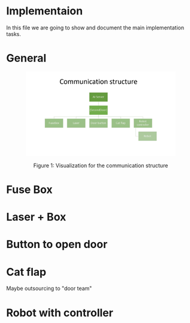 # Implementaion

In this file we are going to show and document the main implementation tasks.

# General

<p align="center"> 
<img src="implementation/communication_structure.jpg" width=400>
</p>
<p align="center">Figure 1: Visualization for the communication structure<p align="center">


# Fuse Box


# Laser + Box

# Button to open door

# Cat flap

Maybe outsourcing to "door team"

# Robot with controller